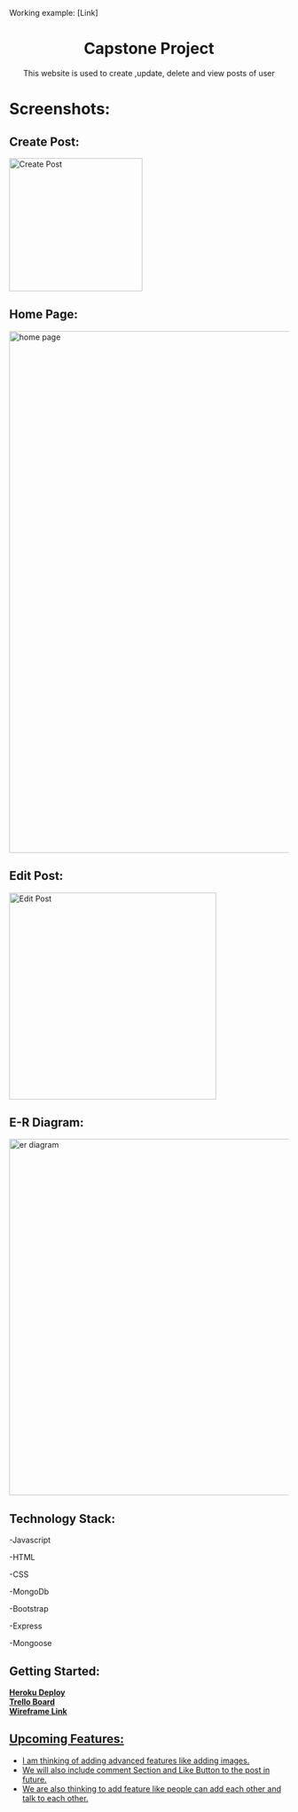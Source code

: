 Working example: [Link]
<h1 align="center">Capstone Project</h1>
<p align="center">This website is used to create ,update, delete and view posts of user</p>

</p>
<b><h1>Screenshots:</h1></b>
<h2>Create Post:</h2>

<img width="240" alt="Create Post" src="https://user-images.githubusercontent.com/98124989/184712629-58fc19cc-4619-4665-a8bd-fc9863548d05.PNG">
<h2>Home Page:</h2>
<img width="941" alt="home page" src="https://user-images.githubusercontent.com/98124989/184712721-4f2f2cd9-2443-4bb3-a691-493a595294e7.PNG">
<h2>Edit Post:</h2>

<img width="373" alt="Edit Post" src="https://user-images.githubusercontent.com/98124989/184712689-2faab060-9bc6-4cda-b867-a85aa2e08776.PNG">
<h2>E-R Diagram:</h2>



<img width="643" alt="er diagram" src="https://user-images.githubusercontent.com/98124989/184716287-0b719f59-a14c-4a55-a1dd-405d5c9924bc.png">

<h2>Technology Stack:</h2>
 <p> -Javascript </p>
 <p> -HTML </p>
 <p> -CSS </p>
 <p> -MongoDb </p>
 <p> -Bootstrap </p>
 <p> -Express </p>
 <p> -Mongoose</p>
<h2>Getting Started:</h2>
<b><a href = "https://murmuring-eyrie-95803.herokuapp.com/"> Heroku Deploy</a></b></br>
<b><a href = "https://trello.com/b/67cIZCeL/capstone-project"> Trello Board </a></b>
</br>
<b><a href = "https://wireframe.cc/pro/pp/e48c28603573210"</a>Wireframe Link</b>


<h2>Upcoming Features:</h2>
<ul>
 <li>I am thinking of adding advanced features like adding images.</li>
 <li>We will also include comment Section and Like Button to the post in future.</li>
 <li>We are also thinking to add feature like people can add each other and talk to each other.</li>
</ul>

